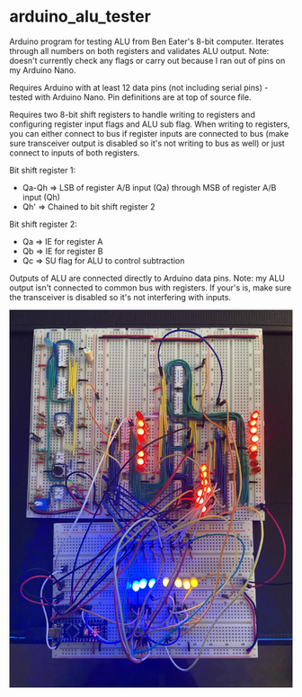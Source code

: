 # arduino_alu_tester
Arduino program for testing ALU from Ben Eater's 8-bit computer. Iterates through all numbers on both registers and validates ALU output.
Note: doesn't currently check any flags or carry out because I ran out of pins on my Arduino Nano.

Requires Arduino with at least 12 data pins (not including serial pins) - tested with Arduino Nano. Pin definitions are at top of source file.

Requires two 8-bit shift registers to handle writing to registers and configuring register input flags and ALU sub flag. When writing to registers, you can either connect to bus if register inputs are connected to bus (make sure transceiver output is disabled so it's not writing to bus as well) or just connect to inputs of both registers.

Bit shift register 1:
* Qa-Qh => LSB of register A/B input (Qa) through MSB of register A/B input (Qh)
* Qh' => Chained to bit shift register 2

Bit shift register 2:
* Qa => IE for register A
* Qb => IE for register B
* Qc => SU flag for ALU to control subtraction

Outputs of ALU are connected directly to Arduino data pins. Note: my ALU output isn't connected to common bus with registers. If your's is, make sure the transceiver is disabled so it's not interfering with inputs.

![](https://github.com/adamldoyle/arduino_alu_tester/raw/main/alu_and_tester.jpg)
